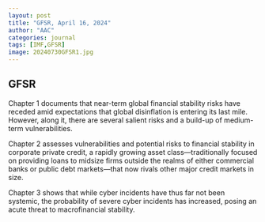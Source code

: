 ```yaml
---
layout: post
title: "GFSR, April 16, 2024"
author: "AAC"
categories: journal
tags: [IMF,GFSR]
image: 20240730GFSR1.jpg
---
```


## GFSR 

Chapter 1 documents that near-term global financial stability risks have receded amid expectations that global disinflation is entering its last mile. However, along it, there are several salient risks and a build-up of medium-term vulnerabilities.

Chapter 2 assesses vulnerabilities and potential risks to financial stability in corporate private credit, a rapidly growing asset class—traditionally focused on providing loans to midsize firms outside the realms of either commercial banks or public debt markets—that now rivals other major credit markets in size.

Chapter 3 shows that while cyber incidents have thus far not been systemic, the probability of severe cyber incidents has increased, posing an acute threat to macrofinancial stability.
